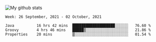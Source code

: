 ![My github stats](https://github-readme-stats.vercel.app/api?username=romvoid95&theme=gruvbox&include_all_commits=true&show_icons=true")

<!--START_SECTION:waka-->
```text
Week: 26 September, 2021 - 02 October, 2021

Java          16 hrs 42 mins  ███████████████████░░░░░░   76.60 % 
Groovy        4 hrs 46 mins   █████▒░░░░░░░░░░░░░░░░░░░   21.86 % 
Properties    20 mins         ▒░░░░░░░░░░░░░░░░░░░░░░░░   01.54 % 
```
<!--END_SECTION:waka-->
